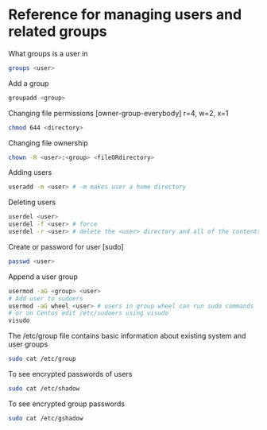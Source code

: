 # Reference for managing users and related groups

What groups is a user in

```sh
groups <user>
```

Add a group

```sh
groupadd <group>
```

Changing file permissions [owner-group-everybody] r=4, w=2, x=1

```sh
chmod 644 <directory>
```

Changing file ownership

```sh
chown -R <user>:<group> <fileORdirectory>
```

Adding users

```sh
useradd -m <user> # -m makes user a home directory
```

Deleting users

```sh
userdel <user>
userdel -f <user> # force
userdel -r <user> # delete the <user> directory and all of the contents
```

Create or password for user [sudo]

```sh
passwd <user>
```

Append a user group

```sh
usermod -aG <group> <user>
# Add user to sudoers
usermod -aG wheel <user> # users in group wheel can run sudo commands
# or on Centos edit /etc/sudoers using visudo
visudo
```

The /etc/group file contains basic information about existing system and user groups

```sh
sudo cat /etc/group
```

To see encrypted passwords of users

```sh
sudo cat /etc/shadow
```

To see encrypted group passwords

```sh
sudo cat /etc/gshadow
```
